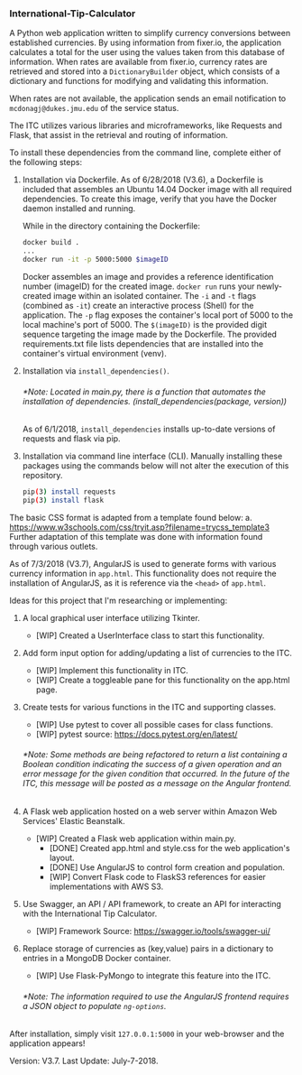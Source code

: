 ### International-Tip-Calculator
A Python web application written to simplify currency conversions between established currencies.
By using information from fixer.io, the application calculates a total for the user using the values taken from this database of information.
When rates are available from fixer.io, currency rates are retrieved and stored into a `DictionaryBuilder` object,
which consists of a dictionary and functions for modifying and validating this information.

When rates are not available, the application sends an email notification to `mcdonagj@dukes.jmu.edu` of the service status.

The ITC utilizes various libraries and microframeworks, like Requests and Flask, that assist in the retrieval and routing of information.

To install these dependencies from the command line, complete either of the following steps:
1. Installation via Dockerfile.
    As of 6/28/2018 (V3.6), a Dockerfile is included that assembles an Ubuntu 14.04 Docker image with all required dependencies.
    To create this image, verify that you have the Docker daemon installed and running.

    While in the directory containing the Dockerfile:
    ```sh
    docker build .
    ...
    docker run -it -p 5000:5000 $imageID
    ```
    Docker assembles an image and provides a reference identification number (imageID) for the created image.
    `docker run` runs your newly-created image within an isolated container.
    The `-i` and `-t` flags (combined as `-it`) create an interactive process (Shell) for the application.
    The `-p` flag exposes the container's local port of 5000 to the local machine's port of 5000.
    The `$(imageID)` is the provided digit sequence targeting the image made by the Dockerfile.
    The provided requirements.txt file lists dependencies that are installed into the container's virtual environment (venv).

2. Installation via `install_dependencies()`.
    ###### *Note: Located in main.py, there is a function that automates the installation of dependencies. (install_dependencies(package, version))
    As of 6/1/2018, ` install_dependencies ` installs up-to-date versions of requests and flask via pip.

3. Installation via command line interface (CLI).
    Manually installing these packages using the commands below will not alter the execution of this repository.
    ```sh
    pip(3) install requests
    pip(3) install flask
    ```
The basic CSS format is adapted from a template found below:
    a. https://www.w3schools.com/css/tryit.asp?filename=trycss_template3
Further adaptation of this template was done with information found through various outlets.

As of 7/3/2018 (V3.7), AngularJS is used to generate forms with various currency information in `app.html`.
This functionality does not require the installation of AngularJS, as it is reference via the `<head>` of `app.html`.

Ideas for this project that I'm researching or implementing:
1. A local graphical user interface utilizing Tkinter.
    * [WIP] Created a UserInterface class to start this functionality.

2. Add form input option for adding/updating a list of currencies to the ITC.
    * [WIP] Implement this functionality in ITC.
    * [WIP] Create a toggleable pane for this functionality on the app.html page.

3. Create tests for various functions in the ITC and supporting classes.
    * [WIP] Use pytest to cover all possible cases for class functions.
    * [WIP] pytest source: https://docs.pytest.org/en/latest/
    ###### *Note: Some methods are being refactored to return a list containing a Boolean condition indicating the success of a given operation and an error message for the given condition that occurred. In the future of the ITC, this message will be posted as a message on the Angular frontend.

4. A Flask web application hosted on a web server within Amazon Web Services' Elastic Beanstalk.
    * [WIP] Created a Flask web application within main.py.
        * [DONE] Created app.html and style.css for the web application's layout.
        * [DONE] Use AngularJS to control form creation and population.
        * [WIP] Convert Flask code to FlaskS3 references for easier implementations with AWS S3.

5. Use Swagger, an API / API framework, to create an API for interacting with the International Tip Calculator.
    * [WIP] Framework Source: https://swagger.io/tools/swagger-ui/

6. Replace storage of currencies as (key,value) pairs in a dictionary to entries in a MongoDB Docker container.
    * [WIP] Use Flask-PyMongo to integrate this feature into the ITC.
    ###### *Note: The information required to use the AngularJS frontend requires a JSON object to populate `ng-options`.

After installation, simply visit `127.0.0.1:5000` in your web-browser and the application appears!

Version: V3.7.
Last Update: July-7-2018.